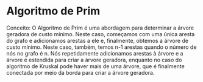 # Algoritmo de Prim

Conceito: O Algoritmo de Prim é uma abordagem para determinar a árvore geradora de custo mínimo. Neste caso, começamos com uma única aresta do grafo e adicionamos arestas a ele e, finalmente, obtemos a árvore de custo mínimo. Neste caso, também, temos n-1 arestas quando o número de nós no grafo é n. Nós repetidamente adicionamos arestas à árvore e a árvore é estendida para criar a árvore geradora, enquanto no caso do algoritmo de Kruskal pode haver mais de uma árvore, que é finalmente conectada por meio da borda para criar a árvore geradora.